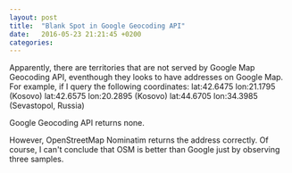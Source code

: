 ```yaml
---
layout: post
title:  "Blank Spot in Google Geocoding API"
date:   2016-05-23 21:21:45 +0200
categories: 
---
```

Apparently, there are territories that are not served by Google Map Geocoding API, eventhough they looks to have addresses on Google Map. For example, if I query the following coordinates:
lat:42.6475  lon:21.1795 (Kosovo)
lat:42.6575  lon:20.2895 (Kosovo)
lat:44.6705  lon:34.3985 (Sevastopol, Russia)

Google Geocoding API returns none.

However, OpenStreetMap Nominatim returns the address correctly. Of course, I can't conclude that OSM is better than Google just by observing three samples.
